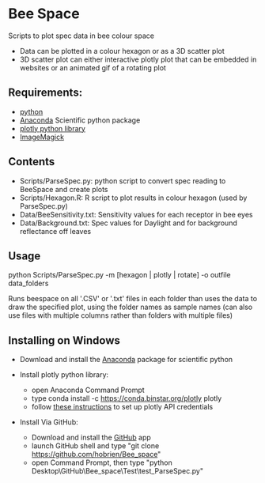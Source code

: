 # Bee Space
Scripts to plot spec data in bee colour space

* Data can be plotted in a colour hexagon or as a 3D scatter plot
* 3D scatter plot can either interactive plotly plot that can be embedded in websites
  or an animated gif of a rotating plot
  
Requirements:
------------

- [python](https://www.python.org)
- [Anaconda](http://continuum.io/downloads) Scientific python package
- [plotly python library](https://plot.ly/python/)
- [ImageMagick](http://www.imagemagick.org/script/index.php)

Contents
--------
- Scripts/ParseSpec.py: python script to convert spec reading to BeeSpace and create plots
- Scripts/Hexagon.R: R script to plot results in colour hexagon (used by ParseSpec.py)
- Data/BeeSensitivity.txt: Sensitivity values for each receptor in bee eyes
- Data/Background.txt: Spec values for Daylight and for background reflectance off leaves

Usage
-----
python Scripts/ParseSpec.py -m [hexagon | plotly | rotate] -o outfile data_folders

Runs beespace on all '.CSV' or '.txt' files in each folder than uses the data to draw the 
specified plot, using the folder names as sample names (can also use files with multiple
columns rather than folders with multiple files)

Installing on Windows
---------------------
- Download and install the [Anaconda](http://continuum.io/downloads) package for scientific python
- Install plotly python library:
  - open Anaconda Command Prompt
  - type conda install -c https://conda.binstar.org/plotly plotly
  - follow [these instructions](https://plot.ly/python/getting-started/) to set up plotly API credentials
  
- Install Via GitHub:
  - Download and install the [GitHub](https://windows.github.com/) app
  - launch GitHub shell and type "git clone https://github.com/hobrien/Bee_space"
  - open Command Prompt, then type "python Desktop\GitHub\Bee_space\Test\test_ParseSpec.py"
  
